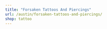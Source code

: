 ```yaml
---
title: "Forsaken Tattoos And Piercings"
url: /austin/forsaken-tattoos-and-piercings/
shop: tattoo
---
```

